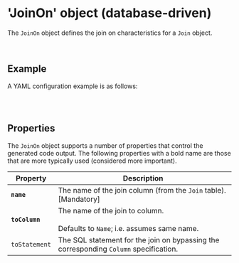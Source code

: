 # 'JoinOn' object (database-driven)

The `JoinOn` object defines the join on characteristics for a `Join` object.

<br/>

## Example

A YAML configuration example is as follows:
``` yaml

```

<br/>

## Properties
The `JoinOn` object supports a number of properties that control the generated code output. The following properties with a bold name are those that are more typically used (considered more important).

Property | Description
-|-
**`name`** | The name of the join column (from the `Join` table). [Mandatory]
**`toColumn`** | The name of the join to column.<br/><br/>Defaults to `Name`; i.e. assumes same name.
`toStatement` | The SQL statement for the join on bypassing the corresponding `Column` specification.

